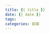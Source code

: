 ```yaml
---
title: {{ title }}
date: {{ date }}
tags:
categories: 前端
---
```

<script type="text/javascript" src="/js/bai.js"></script>